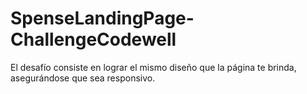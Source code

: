 # SpenseLandingPage-ChallengeCodewell
El desafío consiste en lograr el mismo diseño que la página te brinda, asegurándose que sea responsivo. 
